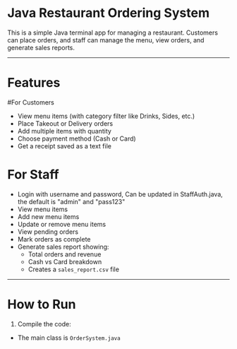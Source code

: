 # Java Restaurant Ordering System

This is a simple Java terminal app for managing a restaurant. Customers can place orders, and staff can manage the menu, view orders, and generate sales reports.

---

# Features

#For Customers
- View menu items (with category filter like Drinks, Sides, etc.)
- Place Takeout or Delivery orders
- Add multiple items with quantity
- Choose payment method (Cash or Card)
- Get a receipt saved as a text file

# For Staff
- Login with username and password, Can be updated in StaffAuth.java, the default is "admin" and "pass123"
- View menu items
- Add new menu items
- Update or remove menu items
- View pending orders
- Mark orders as complete
- Generate sales report showing:
  - Total orders and revenue
  - Cash vs Card breakdown
  - Creates a `sales_report.csv` file

---

# How to Run

1. Compile the code:
 - The main class is `OrderSystem.java`

